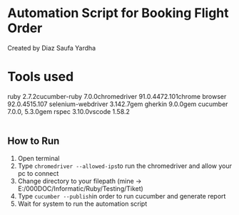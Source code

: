 # Automation Script for Booking Flight Order
Created by Diaz Saufa Yardha

# Tools used
<table>
<tr>ruby                2.7.2</tr>
<tr>cucumber-ruby       7.0.0</tr>
<tr>chromedriver        91.0.4472.101</tr>
<tr>chrome browser      92.0.4515.107 </tr>
<tr>selenium-webdriver  3.142.7</tr>
<tr>gem gherkin         9.0.0</tr>
<tr>gem cucumber        7.0.0, 5.3.0</tr>
<tr>gem rspec           3.10.0</tr>
<tr>vscode              1.58.2</tr>
</table>

## How to Run
1. Open terminal
2. Type ```chromedriver --allowed-ips```to run the chromedriver and allow your pc to connect
3. Change directory to your filepath (mine -> E:/000DOC/Informatic/Ruby/Testing/Tiket)
4. Type ```cucumber --publish```in order to run cucumber and generate report
5. Wait for system to run the automation script